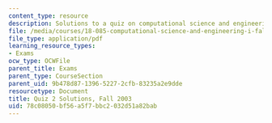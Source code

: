 ```yaml
---
content_type: resource
description: Solutions to a quiz on computational science and engineering.
file: /media/courses/18-085-computational-science-and-engineering-i-fall-2008/78c08050bf56a5f7bbc2032d51a82bab_q218085f03sol.pdf
file_type: application/pdf
learning_resource_types:
- Exams
ocw_type: OCWFile
parent_title: Exams
parent_type: CourseSection
parent_uid: 9b478d87-1396-5227-2cfb-83235a2e9dde
resourcetype: Document
title: Quiz 2 Solutions, Fall 2003
uid: 78c08050-bf56-a5f7-bbc2-032d51a82bab
---
```

